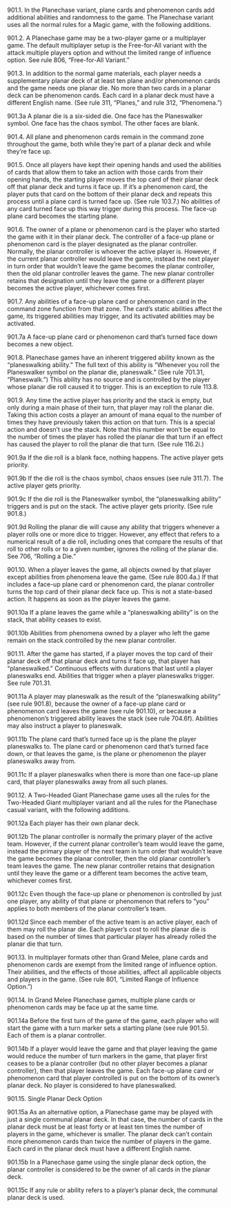 901.1. In the Planechase variant, plane cards and phenomenon cards add additional abilities and randomness to the game. The Planechase variant uses all the normal rules for a Magic game, with the following additions.

901.2. A Planechase game may be a two-player game or a multiplayer game. The default multiplayer setup is the Free-for-All variant with the attack multiple players option and without the limited range of influence option. See rule 806, “Free-for-All Variant.”

901.3. In addition to the normal game materials, each player needs a supplementary planar deck of at least ten plane and/or phenomenon cards and the game needs one planar die. No more than two cards in a planar deck can be phenomenon cards. Each card in a planar deck must have a different English name. (See rule 311, “Planes,” and rule 312, “Phenomena.”)

901.3a A planar die is a six-sided die. One face has the Planeswalker symbol. One face has the chaos symbol. The other faces are blank.

901.4. All plane and phenomenon cards remain in the command zone throughout the game, both while they’re part of a planar deck and while they’re face up.

901.5. Once all players have kept their opening hands and used the abilities of cards that allow them to take an action with those cards from their opening hands, the starting player moves the top card of their planar deck off that planar deck and turns it face up. If it’s a phenomenon card, the player puts that card on the bottom of their planar deck and repeats this process until a plane card is turned face up. (See rule 103.7.) No abilities of any card turned face up this way trigger during this process. The face-up plane card becomes the starting plane.

901.6. The owner of a plane or phenomenon card is the player who started the game with it in their planar deck. The controller of a face-up plane or phenomenon card is the player designated as the planar controller. Normally, the planar controller is whoever the active player is. However, if the current planar controller would leave the game, instead the next player in turn order that wouldn’t leave the game becomes the planar controller, then the old planar controller leaves the game. The new planar controller retains that designation until they leave the game or a different player becomes the active player, whichever comes first.

901.7. Any abilities of a face-up plane card or phenomenon card in the command zone function from that zone. The card’s static abilities affect the game, its triggered abilities may trigger, and its activated abilities may be activated.

901.7a A face-up plane card or phenomenon card that’s turned face down becomes a new object.

901.8. Planechase games have an inherent triggered ability known as the “planeswalking ability.” The full text of this ability is “Whenever you roll the Planeswalker symbol on the planar die, planeswalk.” (See rule 701.31, “Planeswalk.”) This ability has no source and is controlled by the player whose planar die roll caused it to trigger. This is an exception to rule 113.8.

901.9. Any time the active player has priority and the stack is empty, but only during a main phase of their turn, that player may roll the planar die. Taking this action costs a player an amount of mana equal to the number of times they have previously taken this action on that turn. This is a special action and doesn’t use the stack. Note that this number won’t be equal to the number of times the player has rolled the planar die that turn if an effect has caused the player to roll the planar die that turn. (See rule 116.2i.)

901.9a If the die roll is a blank face, nothing happens. The active player gets priority.

901.9b If the die roll is the chaos symbol, chaos ensues (see rule 311.7). The active player gets priority.

901.9c If the die roll is the Planeswalker symbol, the “planeswalking ability” triggers and is put on the stack. The active player gets priority. (See rule 901.8.)

901.9d Rolling the planar die will cause any ability that triggers whenever a player rolls one or more dice to trigger. However, any effect that refers to a numerical result of a die roll, including ones that compare the results of that roll to other rolls or to a given number, ignores the rolling of the planar die. See 706, “Rolling a Die.”

901.10. When a player leaves the game, all objects owned by that player except abilities from phenomena leave the game. (See rule 800.4a.) If that includes a face-up plane card or phenomenon card, the planar controller turns the top card of their planar deck face up. This is not a state-based action. It happens as soon as the player leaves the game.

901.10a If a plane leaves the game while a “planeswalking ability” is on the stack, that ability ceases to exist.

901.10b Abilities from phenomena owned by a player who left the game remain on the stack controlled by the new planar controller.

901.11. After the game has started, if a player moves the top card of their planar deck off that planar deck and turns it face up, that player has “planeswalked.” Continuous effects with durations that last until a player planeswalks end. Abilities that trigger when a player planeswalks trigger. See rule 701.31.

901.11a A player may planeswalk as the result of the “planeswalking ability” (see rule 901.8), because the owner of a face-up plane card or phenomenon card leaves the game (see rule 901.10), or because a phenomenon’s triggered ability leaves the stack (see rule 704.6f). Abilities may also instruct a player to planeswalk.

901.11b The plane card that’s turned face up is the plane the player planeswalks to. The plane card or phenomenon card that’s turned face down, or that leaves the game, is the plane or phenomenon the player planeswalks away from.

901.11c If a player planeswalks when there is more than one face-up plane card, that player planeswalks away from all such planes.

901.12. A Two-Headed Giant Planechase game uses all the rules for the Two-Headed Giant multiplayer variant and all the rules for the Planechase casual variant, with the following additions.

901.12a Each player has their own planar deck.

901.12b The planar controller is normally the primary player of the active team. However, if the current planar controller’s team would leave the game, instead the primary player of the next team in turn order that wouldn’t leave the game becomes the planar controller, then the old planar controller’s team leaves the game. The new planar controller retains that designation until they leave the game or a different team becomes the active team, whichever comes first.

901.12c Even though the face-up plane or phenomenon is controlled by just one player, any ability of that plane or phenomenon that refers to “you” applies to both members of the planar controller’s team.

901.12d Since each member of the active team is an active player, each of them may roll the planar die. Each player’s cost to roll the planar die is based on the number of times that particular player has already rolled the planar die that turn.

901.13. In multiplayer formats other than Grand Melee, plane cards and phenomenon cards are exempt from the limited range of influence option. Their abilities, and the effects of those abilities, affect all applicable objects and players in the game. (See rule 801, “Limited Range of Influence Option.”)

901.14. In Grand Melee Planechase games, multiple plane cards or phenomenon cards may be face up at the same time.

901.14a Before the first turn of the game of the game, each player who will start the game with a turn marker sets a starting plane (see rule 901.5). Each of them is a planar controller.

901.14b If a player would leave the game and that player leaving the game would reduce the number of turn markers in the game, that player first ceases to be a planar controller (but no other player becomes a planar controller), then that player leaves the game. Each face-up plane card or phenomenon card that player controlled is put on the bottom of its owner’s planar deck. No player is considered to have planeswalked.

901.15. Single Planar Deck Option

901.15a As an alternative option, a Planechase game may be played with just a single communal planar deck. In that case, the number of cards in the planar deck must be at least forty or at least ten times the number of players in the game, whichever is smaller. The planar deck can’t contain more phenomenon cards than twice the number of players in the game. Each card in the planar deck must have a different English name.

901.15b In a Planechase game using the single planar deck option, the planar controller is considered to be the owner of all cards in the planar deck.

901.15c If any rule or ability refers to a player’s planar deck, the communal planar deck is used.
